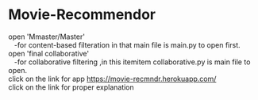 # Movie-Recommendor
open 'Mmaster/Master'<br />
 &nbsp;&nbsp;&nbsp;-for content-based filteration in that main file is main.py to open first.<br />
open 'final collaborative'<br />
  &nbsp;&nbsp;&nbsp;-for collaborative filtering ,in this itemitem collaborative.py is main file to open.<br />
click on the link for app https://movie-recmndr.herokuapp.com/ <br />
click on the link for proper explanation
